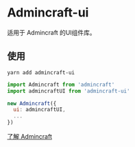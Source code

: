 # Admincraft-ui

适用于 Admincraft 的UI组件库。

## 使用
```shell
yarn add admincraft-ui
```
```js
import Admincraft from 'admincraft'
import admincraftUI from 'admincraft-ui'

new Admincraft({
  ui: admincraftUI,
  ...
})
```

[了解 Admincraft](https://mqhe2007.github.io/admincraft/)
